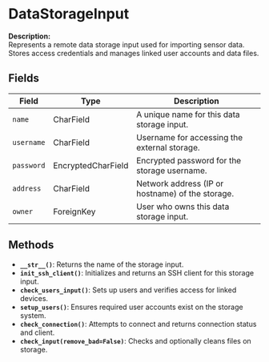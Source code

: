 
# DataStorageInput

**Description:**  
Represents a remote data storage input used for importing sensor data. Stores access credentials and manages linked user accounts and data files.

## Fields

| Field       | Type              | Description                                                  |
|-------------|-------------------|--------------------------------------------------------------|
| `name`      | CharField         | A unique name for this data storage input.                  |
| `username`  | CharField         | Username for accessing the external storage.                |
| `password`  | EncryptedCharField| Encrypted password for the storage username.                |
| `address`   | CharField         | Network address (IP or hostname) of the storage.            |
| `owner`     | ForeignKey        | User who owns this data storage input.                      |

## Methods

- **`__str__()`**: Returns the name of the storage input.
- **`init_ssh_client()`**: Initializes and returns an SSH client for this storage input.
- **`check_users_input()`**: Sets up users and verifies access for linked devices.
- **`setup_users()`**: Ensures required user accounts exist on the storage system.
- **`check_connection()`**: Attempts to connect and returns connection status and client.
- **`check_input(remove_bad=False)`**: Checks and optionally cleans files on storage.
